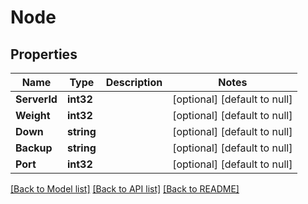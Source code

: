 # Node

## Properties
Name | Type | Description | Notes
------------ | ------------- | ------------- | -------------
**ServerId** | **int32** |  | [optional] [default to null]
**Weight** | **int32** |  | [optional] [default to null]
**Down** | **string** |  | [optional] [default to null]
**Backup** | **string** |  | [optional] [default to null]
**Port** | **int32** |  | [optional] [default to null]

[[Back to Model list]](../README.md#documentation-for-models) [[Back to API list]](../README.md#documentation-for-api-endpoints) [[Back to README]](../README.md)

